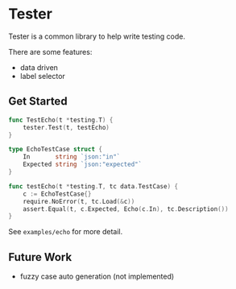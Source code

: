 # Tester

Tester is a common library to help write testing code.

There are some features:
- data driven
- label selector

## Get Started

```go
func TestEcho(t *testing.T) {
	tester.Test(t, testEcho)
}

type EchoTestCase struct {
	In       string `json:"in"`
	Expected string `json:"expected"`
}

func testEcho(t *testing.T, tc data.TestCase) {
	c := EchoTestCase{}
	require.NoError(t, tc.Load(&c))
	assert.Equal(t, c.Expected, Echo(c.In), tc.Description())
}
```
See `examples/echo` for more detail.

## Future Work

- fuzzy case auto generation (not implemented)
